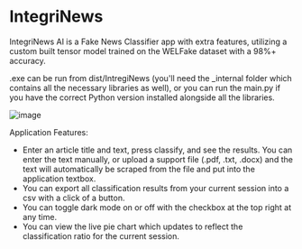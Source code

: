 # IntegriNews
IntegriNews AI is a Fake News Classifier app with extra features, utilizing a custom built tensor model trained on the WELFake dataset with a 98%+ accuracy.

.exe can be run from dist/IntregiNews (you'll need the _internal folder which contains all the necessary libraries as well), or you can run the main.py if you have the correct Python version installed alongside all the libraries.

![image](https://github.com/AizazL/IntegriNews/assets/17864654/0e803f27-7e4b-4428-8bfd-f89fe243e327)

Application Features:
- Enter an article title and text, press classify, and see the results. You can enter the text manually, or upload a support file (.pdf, .txt, .docx) and the text will automatically be scraped from the file and put into the application textbox.
- You can export all classification results from your current session into a csv with a click of a button. 
- You can toggle dark mode on or off with the checkbox at the top right at any time.
- You can view the live pie chart which updates to reflect the classification ratio for the current session.
